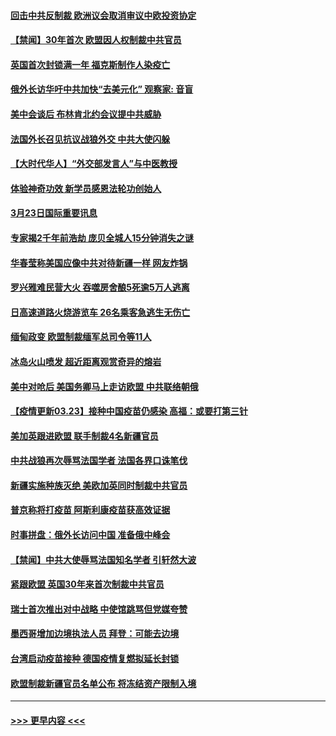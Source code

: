 #### [回击中共反制裁 欧洲议会取消审议中欧投资协定](../pages/prog202/a103079783.md?t=03240051) 
#### [【禁闻】30年首次 欧盟因人权制裁中共官员](../pages/prog202/a103079839.md?t=03240051) 
#### [英国首次封锁满一年 福克斯制作人染疫亡](../pages/prog202/a103079823.md?t=03240051) 
#### [俄外长访华吁中共加快“去美元化” 观察家: 音盲](../pages/prog202/a103079728.md?t=03240051) 
#### [美中会谈后 布林肯北约会议提中共威胁](../pages/prog202/a103079793.md?t=03240051) 
#### [法国外长召见抗议战狼外交 中共大使闪躲](../pages/prog202/a103079779.md?t=03240051) 
#### [【大时代华人】“外交部发言人”与中医教授](../pages/prog202/a103079703.md?t=03240051) 
#### [体验神奇功效 新学员感恩法轮功创始人](../pages/prog202/a103079683.md?t=03240051) 
#### [3月23日国际重要讯息](../pages/prog202/a103079626.md?t=03240051) 
#### [专家揭2千年前浩劫 庞贝全城人15分钟消失之谜](../pages/prog202/a103079532.md?t=03240051) 
#### [华春莹称美国应像中共对待新疆一样 网友炸锅](../pages/prog202/a103079524.md?t=03240051) 
#### [罗兴雅难民营大火 吞噬房舍酿5死逾5万人逃离](../pages/prog202/a103079490.md?t=03240051) 
#### [日高速道路火烧游览车 26名乘客急逃生无伤亡](../pages/prog202/a103079479.md?t=03240051) 
#### [缅甸政变 欧盟制裁缅军总司令等11人](../pages/prog202/a103079465.md?t=03240051) 
#### [冰岛火山喷发 超近距离观赏奇异的熔岩](../pages/prog202/a103079162.md?t=03240051) 
#### [美中对呛后 美国务卿马上走访欧盟 中共联络朝俄](../pages/prog202/a103079257.md?t=03240051) 
#### [【疫情更新03.23】接种中国疫苗仍感染 高福：或要打第三针](../pages/prog202/a103078521.md?t=03240051) 
#### [美加英跟进欧盟 联手制裁4名新疆官员](../pages/prog202/a103079188.md?t=03240051) 
#### [中共战狼再次辱骂法国学者 法国各界口诛笔伐](../pages/prog202/a103079138.md?t=03240051) 
#### [新疆实施种族灭绝 美欧加英同时制裁中共官员](../pages/prog202/a103079247.md?t=03240051) 
#### [普京称将打疫苗 阿斯利康疫苗获高效证据](../pages/prog202/a103079211.md?t=03240051) 
#### [时事拼盘：俄外长访问中国 准备俄中峰会](../pages/prog202/a103079202.md?t=03240051) 
#### [【禁闻】中共大使辱骂法国知名学者 引轩然大波](../pages/prog202/a103078972.md?t=03240051) 
#### [紧跟欧盟 英国30年来首次制裁中共官员](../pages/prog202/a103079122.md?t=03240051) 
#### [瑞士首次推出对中战略 中使馆跳骂但党媒夸赞](../pages/prog202/a103079065.md?t=03240051) 
#### [墨西哥增加边境执法人员 拜登：可能去边境](../pages/prog202/a103079016.md?t=03240051) 
#### [台湾启动疫苗接种 德国疫情复燃拟延长封锁](../pages/prog202/a103078989.md?t=03240051) 
#### [欧盟制裁新疆官员名单公布 将冻结资产限制入境](../pages/prog202/a103078946.md?t=03240051) 

----
#### [ >>> 更早内容 <<< ](../indexes/prog202-earlier.md)
